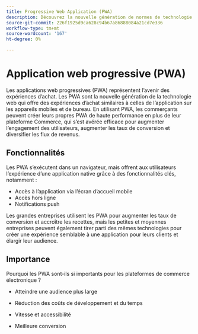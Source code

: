 ```yaml
---
title: Progressive Web Application (PWA)
description: Découvrez la nouvelle génération de normes de technologie web pour les sites de commerce électronique.
source-git-commit: 226f1925d9ca628c94b67a86888084a21cd7e336
workflow-type: tm+mt
source-wordcount: '167'
ht-degree: 0%

---
```



# Application web progressive (PWA)

Les applications web progressives (PWA) représentent l’avenir des expériences d’achat. Les PWA sont la nouvelle génération de la technologie web qui offre des expériences d’achat similaires à celles de l’application sur les appareils mobiles et de bureau. En utilisant PWA, les commerçants peuvent créer leurs propres PWA de haute performance en plus de leur plateforme Commerce, qui s’est avérée efficace pour augmenter l’engagement des utilisateurs, augmenter les taux de conversion et diversifier les flux de revenus.

## Fonctionnalités

Les PWA s’exécutent dans un navigateur, mais offrent aux utilisateurs l’expérience d’une application native grâce à des fonctionnalités clés, notamment :

- Accès à l’application via l’écran d’accueil mobile
- Accès hors ligne
- Notifications push

Les grandes entreprises utilisent les PWA pour augmenter les taux de conversion et accroître les recettes, mais les petites et moyennes entreprises peuvent également tirer parti des mêmes technologies pour créer une expérience semblable à une application pour leurs clients et élargir leur audience.

## Importance

Pourquoi les PWA sont-ils si importants pour les plateformes de commerce électronique ?

- Atteindre une audience plus large

- Réduction des coûts de développement et du temps

- Vitesse et accessibilité

- Meilleure conversion
